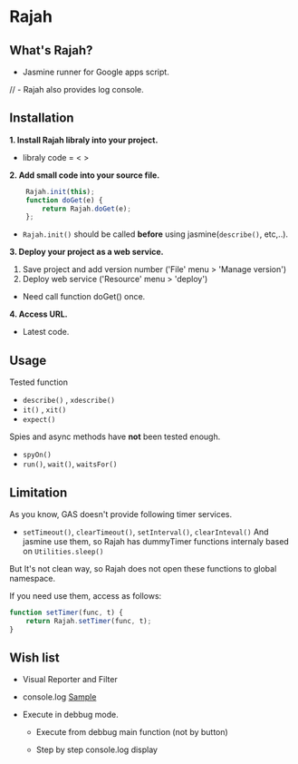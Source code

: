 # Rajah

## What's Rajah?

- Jasmine runner for Google apps script.

// - Rajah also provides log console.


## Installation

**1. Install Rajah libraly into your project.**

- libraly code = <                         >

**2. Add small code into your source file.**

```js
    Rajah.init(this);
    function doGet(e) {
        return Rajah.doGet(e);
    };
```

- `Rajah.init()` should be called **before** using jasmine(`describe()`, etc,..). 

**3. Deploy your project as a web service.**

1. Save project and add version number ('File' menu > 'Manage version')
2. Deploy web service ('Resource' menu > 'deploy')

* Need call function doGet() once.

**4. Access URL.**

- Latest code.


## Usage

Tested function

- `describe()` , `xdescribe()`
- `it()` , `xit()`
- `expect()`

Spies and async methods have **not** been tested enough.

- `spyOn()`
- `run()`, `wait()`, `waitsFor()`


## Limitation

As you know, GAS doesn't provide following timer services.
- `setTimeout()`, `clearTimeout()`, `setInterval()`, `clearInteval()`
And jasmine use them, so Rajah has dummyTimer functions internaly based on `Utilities.sleep()`

But It's not clean way, so Rajah does not open these functions to global namespace.

If you need use them, access as follows:

````js
function setTimer(func, t) {
    return Rajah.setTimer(func, t);
}
````

## Wish list

- Visual Reporter and Filter

- console.log [Sample](http://minipaca.net/blog/javascript/firebug-console-api/)

- Execute in debbug mode.

  - Execute from debbug main function (not by button)

  - Step by step console.log display



